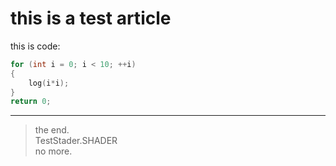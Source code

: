 # this is a test article

this is code:

```c
for (int i = 0; i < 10; ++i)
{
    log(i*i);
}
return 0;
```

*****
>the end.  
TestStader.SHADER  
no more.  